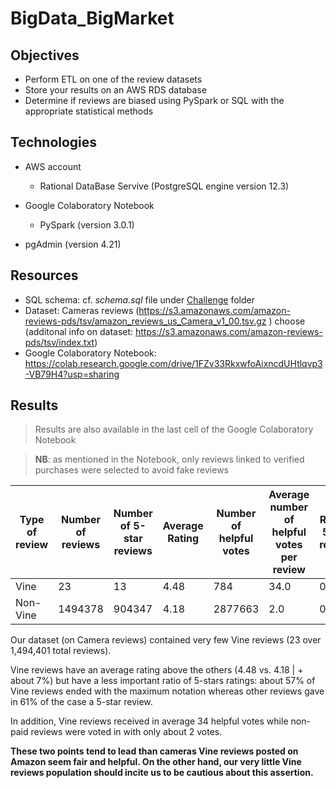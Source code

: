 # BigData_BigMarket


## Objectives

- Perform ETL on one of the review datasets
- Store your results on an AWS RDS database
- Determine if reviews are biased using PySpark or SQL with the appropriate statistical methods

## Technologies

- AWS account
    -  Rational DataBase Servive (PostgreSQL engine version 12.3)

 - Google Colaboratory Notebook
    - PySpark (version 3.0.1)

- pgAdmin (version 4.21)

## Resources
- SQL schema: cf. *schema.sql* file under [Challenge](/Challenge) folder
- Dataset: Cameras reviews (https://s3.amazonaws.com/amazon-reviews-pds/tsv/amazon_reviews_us_Camera_v1_00.tsv.gz
) choose (additonal info on dataset: https://s3.amazonaws.com/amazon-reviews-pds/tsv/index.txt)
- Google Colaboratory Notebook: https://colab.research.google.com/drive/1FZv33RkxwfoAixncdUHtlqvp3-VB79H4?usp=sharing


## Results
> Results are also available in the last cell of the Google Colaboratory Notebook

> **NB**: as mentioned in the Notebook, only reviews linked to verified purchases were selected to avoid fake reviews


|Type of review|Number of reviews|Number of 5-star reviews|Average Rating|Number of helpful votes|Average number of helpful votes per review|Ratio of 5-star reviews|
|--------------|-----------------|------------------------|--------------|-----------------------|------------------------------------------|-----------------------|
|Vine|23|13|4.48|784|34.0|0.57|
|Non-Vine|1494378|904347|4.18|2877663|2.0|0.61|


Our dataset (on Camera reviews) contained very few Vine reviews (23 over 1,494,401 total reviews).

Vine reviews have an average rating above the others (4.48 vs. 4.18 | + about 7%) but have a less important ratio of 5-stars ratings: about 57% of Vine reviews ended with the maximum notation whereas other reviews gave in 61% of the case a 5-star review.

In addition, Vine reviews received in average 34 helpful votes while non-paid reviews were voted in with only about 2 votes.

**These two points tend to lead than cameras Vine reviews posted on Amazon seem fair and helpful. On the other hand, our very little Vine reviews population should incite us to be cautious about this assertion.**
